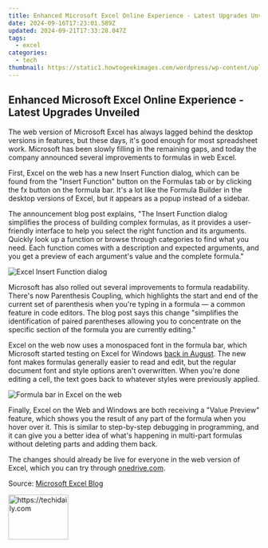 ```yaml
---
title: Enhanced Microsoft Excel Online Experience - Latest Upgrades Unveiled
date: 2024-09-16T17:23:01.589Z
updated: 2024-09-21T17:33:28.047Z
tags:
  - excel
categories:
  - tech
thumbnail: https://static1.howtogeekimages.com/wordpress/wp-content/uploads/2023/08/microsoft-excel-logo-3.jpg
---
```


## Enhanced Microsoft Excel Online Experience - Latest Upgrades Unveiled

The web version of Microsoft Excel has always lagged behind the desktop versions in features, but these days, it's good enough for most spreadsheet work. Microsoft has been slowly filling in the remaining gaps, and today the company announced several improvements to formulas in web Excel.

 First, Excel on the web has a new Insert Function dialog, which can be found from the "Insert Function" button on the Formulas tab or by clicking the fx button on the formula bar. It's a lot like the Formula Builder in the desktop versions of Excel, but it appears as a popup instead of a sidebar.

 The announcement blog post explains, "The Insert Function dialog simplifies the process of building complex formulas, as it provides a user-friendly interface to help you select the right function and its arguments. Quickly look up a function or browse through categories to find what you need. Each function comes with a description and expected arguments, and you get a preview of each argument's value and the complete formula."

![Excel Insert Function dialog](https://static1.howtogeekimages.com/wordpress/wp-content/uploads/2023/10/screenshot-2023-10-25-at-2-23-34-pm.png) 

 Microsoft has also rolled out several improvements to formula readability. There's now Parenthesis Coupling, which highlights the start and end of the current set of parenthesis when you're typing in a formula — a common feature in code editors. The blog post says this change "simplifies the identification of paired parentheses allowing you to concentrate on the specific section of the formula you are currently editing."

 Excel on the web now uses a monospaced font in the formula bar, which Microsoft started testing on Excel for Windows [back in August](https://change-location.techidaily.com/how-to-fix-error-495-while-downloadupdating-android-apps-on-tecno-phantom-v-fold-drfone-by-drfone-fix-android-problems-fix-android-problems/). The new font makes formulas generally easier to read and edit, but the regular document font and style options aren't overwritten. When you're done editing a cell, the text goes back to whatever styles were previously applied.

![Formula bar in Excel on the web](https://static1.howtogeekimages.com/wordpress/wp-content/uploads/2023/10/screenshot-2023-10-25-at-2-24-50-pm.png) 

 Finally, Excel on the Web and Windows are both receiving a "Value Preview" feature, which shows you the result of any part of the formula when you hover over it. This is similar to step-by-step debugging in programming, and it can give you a better idea of what's happening in multi-part formulas without deleting parts and adding them back.

 The changes should already be live for everyone in the web version of Excel, which you can try through [onedrive.com](https://onedrive.com).

 Source: [Microsoft Excel Blog](https://techcommunity.microsoft.com/t5/excel-blog/enhance-your-excel-for-the-web-experience-with-new-formula/ba-p/3952743)

<ins class="adsbygoogle"
     style="display:block"
     data-ad-format="autorelaxed"
     data-ad-client="ca-pub-7571918770474297"
     data-ad-slot="1223367746"></ins>

<ins class="adsbygoogle"
     style="display:block"
     data-ad-client="ca-pub-7571918770474297"
     data-ad-slot="8358498916"
     data-ad-format="auto"
     data-full-width-responsive="true"></ins>



<!-- affiliate ads begin -->
<a href="https://aligracehair.sjv.io/c/5597632/2135349/19272" target="_top" id="2135349">
  <img src="//a.impactradius-go.com/display-ad/19272-2135349" border="0" alt="https://techidaily.com" width="120" height="90"/>
</a>
<img height="0" width="0" src="https://aligracehair.sjv.io/i/5597632/2135349/19272" style="position:absolute;visibility:hidden;" border="0" />
<!-- affiliate ads end -->

